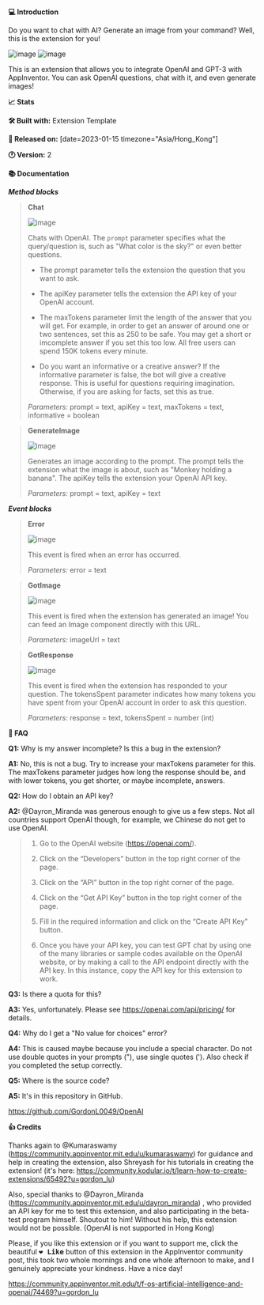 **:computer: Introduction**

Do you want to chat with AI? Generate an image from your command? Well, this is the extension for you!

![image](https://user-images.githubusercontent.com/88015331/214204579-fc1f349b-8fa6-4c17-aeed-3d7c96072152.png) ![image](https://user-images.githubusercontent.com/88015331/214204593-2ccf3137-805f-49fb-a824-12b8baccb7ae.png)

This is an extension that allows you to integrate OpenAI and GPT-3 with AppInventor. You can ask OpenAI questions, chat with it, and even generate images!

**:chart_with_upwards_trend: Stats**

**:hammer_and_wrench: Built with:** Extension Template

**:calendar: Released on:** [date=2023-01-15 timezone="Asia/Hong_Kong"]

**:clock1: Version:** 2

**:books: Documentation**

***Method blocks***

>
>**Chat**
>
>![image](https://user-images.githubusercontent.com/88015331/214204629-bc6021e7-c123-4661-9f70-44cff491f310.png)
>
>Chats with OpenAI. The `prompt` parameter specifies what the query/question is, such as "What color is the sky?" or even better questions.
>* The prompt parameter tells the extension the question that you want to ask.
>
>* The apiKey parameter tells the extension the API key of your OpenAI account.
>
>* The maxTokens parameter limit the length of the answer that you will get. For example, in order to get an answer of around one or two sentences, set this as 250 to be safe. You may get a short or imcomplete answer if you set this too low. All free users can spend 150K tokens every minute.
>
>* Do you want an informative or a creative answer? If the informative parameter is false, the bot will give a creative response. This is useful for questions requiring imagination. Otherwise, if you are asking for facts, set this as true.
>
>*Parameters:* prompt = text, apiKey = text, maxTokens = text, informative = boolean

>
>**GenerateImage**
>
>![image](https://user-images.githubusercontent.com/88015331/214204647-5e557d89-1f33-4f26-935d-cb7d7fc3d385.png)
>
>Generates an image according to the prompt. The prompt tells the extension what the image is about, such as "Monkey holding a banana". The apiKey tells the extension your OpenAI API key.
>
>*Parameters:* prompt = text, apiKey = text

***Event blocks***

>
>**Error**
>
>![image](https://user-images.githubusercontent.com/88015331/214204669-dd25ab4e-a026-43c4-a1d5-a449feeaaa74.png)
>
>This event is fired when an error has occurred.
>
>*Parameters:* error = text

>
>**GotImage**
>
>![image](https://user-images.githubusercontent.com/88015331/214204679-32abb860-cb00-4724-a6fb-14a2bfb43772.png)
>
>This event is fired when the extension has generated an image! You can feed an Image component directly with this URL.
>
>*Parameters:* imageUrl = text

>
>**GotResponse**
>
>![image](https://user-images.githubusercontent.com/88015331/214204699-1832ae5a-606f-4c11-bbc3-cb8a9fe1de13.png)
>
>This event is fired when the extension has responded to your question. The tokensSpent parameter indicates how many tokens you have spent from your OpenAI account in order to ask this question.
>
>*Parameters:* response = text, tokensSpent = number (int)

**:green_book: FAQ**

**Q1:** Why is my answer incomplete? Is this a bug in the extension?

**A1:** No, this is not a bug. Try to increase your maxTokens parameter for this. The maxTokens parameter judges how long the response should be, and with lower tokens, you get shorter, or maybe incomplete, answers.

**Q2:** How do I obtain an API key?

**A2:** @Dayron_Miranda was generous enough to give us a few steps. Not all countries support OpenAI though, for example, we Chinese do not get to use OpenAI.

> 1. Go to the OpenAI website (https://openai.com/).
> 
> 2. Click on the “Developers” button in the top right corner of the page.
> 
> 3. Click on the “API” button in the top right corner of the page.
> 
> 4. Click on the “Get API Key” button in the top right corner of the page.
> 
> 5. Fill in the required information and click on the “Create API Key” button.
> 
> 6. Once you have your API key, you can test GPT chat by using one of the many libraries or sample codes available on the OpenAI website, or by making a call to the API endpoint directly with the API key. In this instance, copy the API key for this extension to work.

**Q3:** Is there a quota for this?

**A3:** Yes, unfortunately. Please see https://openai.com/api/pricing/ for details.

**Q4:** Why do I get a "No value for choices" error?

**A4:** This is caused maybe because you include a special character. Do not use double quotes in your prompts ("), use single quotes ('). Also check if you completed the setup correctly.

**Q5:** Where is the source code?

**A5:** It's in this repository in GitHub.

https://github.com/GordonL0049/OpenAI

**:+1: Credits**

Thanks again to @Kumaraswamy (https://community.appinventor.mit.edu/u/kumaraswamy) for guidance and help in creating the extension, also Shreyash for his tutorials in creating the extension! (it's here: https://community.kodular.io/t/learn-how-to-create-extensions/65492?u=gordon_lu)

Also, special thanks to @Dayron_Miranda (https://community.appinventor.mit.edu/u/dayron_miranda) , who provided an API key for me to test this extension, and also participating in the beta-test program himself. Shoutout to him! Without his help, this extension would not be possible. (OpenAI is not supported in Hong Kong)

Please, if you like this extension or if you want to support me, click the beautiful <kbd> :heart: <b>Like</kbd></b> button of this extension in the AppInventor community post, this took two whole mornings and one whole afternoon to make, and I genuinely appreciate your kindness. Have a nice day!

https://community.appinventor.mit.edu/t/f-os-artificial-intelligence-and-openai/74469?u=gordon_lu
